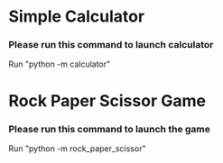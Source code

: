 # Simple Calculator
### Please run this command to launch calculator
Run "python -m calculator"

# Rock Paper Scissor Game
### Please run this command to launch the game
Run "python -m rock_paper_scissor"
